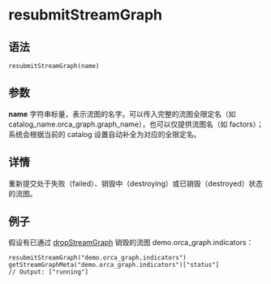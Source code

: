 # resubmitStreamGraph

## 语法

`resubmitStreamGraph(name)`

## 参数

**name** 字符串标量，表示流图的名字。可以传入完整的流图全限定名（如
catalog\_name.orca\_graph.graph\_name），也可以仅提供流图名（如 factors）；系统会根据当前的 catalog
设置自动补全为对应的全限定名。

## 详情

重新提交处于失败（failed）、销毁中（destroying）或已销毁（destroyed）状态的流图。

## 例子

假设有已通过 [dropStreamGraph](../d/dropStreamGraph.md) 销毁的流图
demo.orca\_graph.indicators：

```
resubmitStreamGraph("demo.orca_graph.indicators")
getStreamGraphMeta("demo.orca_graph.indicators")["status"]
// Output: ["running"]
```

